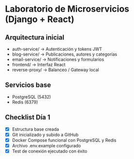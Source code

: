 # Laboratorio de Microservicios (Django + React)

## Arquitectura inicial
- auth-service/      → Autenticación y tokens JWT
- blog-service/      → Publicaciones, autores y categorías
- email-service/     → Notificaciones y formularios
- frontend/          → Interfaz React
- reverse-proxy/     → Balanceo / Gateway local

## Servicios base
- PostgreSQL (5432)
- Redis (6379)

## Checklist Día 1
- [x] Estructura base creada
- [x] Git inicializado y subido a GitHub
- [x] Docker Compose funcional con PostgreSQL y Redis
- [x] Archivo .env.example configurado
- [x] Test de conexión ejecutado con éxito
